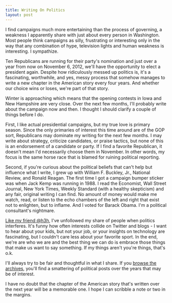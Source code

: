 ```yaml
--- 
title: Writing On Politics
layout: post
---
```

I find campaigns much more entertaining than the process of governing, a weakness I apparently share with just about every person in Washington. Most people think campaigns as silly, frustrating or interesting only in the way that any combination of hype, television lights and human weakness is interesting. I sympathize. 

Ten Republicans are running for their party's nomination and just over a year from now on November 6, 2012, we'll have the opportunity to elect a president again. Despite how ridiculously messed up politics is, it's a fascinating, worthwhile, and yes, messy process that somehow manages to write a new chapter in the American story every four years. And whether our choice wins or loses, we're part of that story.

Winter is approaching which means that the opening contests in Iowa and New Hampshire are very close. Over the next few months, I'll probably write about the campaign now and then. I thought I should clarify a couple of things before I do.

First, I like actual presidential campaigns, but my true love is primary season. Since the only primaries of interest this time around are of the GOP sort, Republicans may dominate my writing for the next few months. I may write about strategy, criticize candidates, or praise tactics, but none of this is an endorsement of a candidate or party. If I find a favorite Republican, it doesn't mean I'd necessarily choose them in November. In other words, my focus is the same horse race that is blamed for ruining political reporting. 

Second, if you're curious about the political beliefs that can't help but influence what I write, I grew up with William F. Buckley, Jr., National Review, and Ronald Reagan. The first time I got a campaign bumper sticker was when Jack Kemp was running in 1988. I read the Economist, Wall Street Journal, New York Times, Weekly Standard (with a healthy skepticism) and any fair, original writing I can find. No amount of money would make me watch, read, or listen to the echo chambers of the left and right that exist not to enlighten, but to inflame. And I voted for Barack Obama. I'm a political consultant's nightmare. 

[Like my friend @h3h](https://twitter.com/#!/h3h/status/129262127121842176), I've unfollowed my share of people when politics interferes. It's funny how often interests collide on Twitter and blogs - I want to hear about your kids, but not your job, or your insights on technology are fascinating, but I couldn't care less about your favorite sport. In the end, we're are who we are and the best thing we can do is embrace those things that make us want to say something. If my things aren't you're things, that's o.k. 

I'll always try to be fair and thoughtful in what I share. If you [browse the archives](/archive/), you'll find a smattering of political posts over the years that may be of interest. 

I have no doubt that the chapter of the American story that's written over the next year will be a memorable one. I hope I can scribble a note or two in the margins.